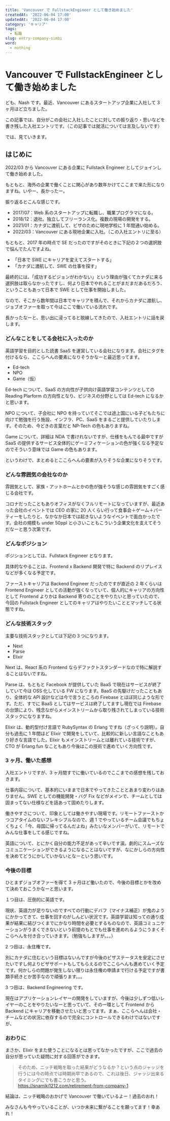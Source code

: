 ```yaml
---
title: 'Vancouver で FullstackEngineer として働き始めました'
createdAt: '2022-06-04 17:00'
updatedAt: '2022-06-04 17:00'
category: 'キャリア'
tags:
  - 転職
slug: entry-company-simbi
word:
  - nothing
---
```


# Vancouver で FullstackEngineer として働き始めました

ども、Nash です。最近、Vancouver にあるスタートアップ企業に入社して 3 ヶ月ほど立ちました。

この記事では、自分がこの会社に入社したことに対しての振り返り・思いなどを書き残した入社エントリです。（この記事では就活については言及しないです）

では、見ていきます。

## はじめに

2022/03 から Vancouver にある企業に Fullstack Engineer としてジョインして働き始めました。

もともと、海外の企業で働くことに関心があり数年かけてここまで来た形になりますね。いやー、長かったー。

振り返るとこんな感じです。

- 2017/07：Web 系のスタートアップに転職し、職業プログラマになる。
- 2018/12：退社。独立してフリーランス化。複数の現場の開発をする。
- 2021/01：カナダに渡航して、ビザのために現地学校に 1 年間通い始める。
- 2022/03：Vancouver にある現地企業に入社。（この入社エントリに至る）

もともと、2017 年の時点で SE だったのですがそのときに下記の２つの選択肢で悩んでたんですよね。

- 「日本で SWE にキャリアを変えてスタートする」
- 「カナダに渡航して、SWE の仕事を探す」

最終的には、「成功するビジョンがわかない」という理由が強くてカナダに来る選択肢は取らなかったですし、何より日本でやれることがまだまだあるだろう、ということもあって日本で SWE として仕事を開始しました。

なので、そこから数年間は日本でキャリアを積んで、それからカナダに渡航し、ジョブオファーを取って今はここで働いている流れです。

長かったなーと、思い出に浸ってると脱線してきたので、入社エントリに話を戻します。

### どんなことをしてる会社に入ったのか

英語学習を目的とした読書 SaaS を運営している会社になります。会社にタグを付けるなら、ここらへんの要素になりそうかなーと最近思ってます。

- Ed-tech
- NPO
- Game（仮）

Ed-tech について、SaaS の方向性が子供向け英語学習コンテンツとしての Reading Plarform の方向性となり、ビジネスの分野としては Ed-tech になるかと思います。

NPO について、子会社に NPO を持っていてそこでは途上国にいる子どもたちに向けて勉強を行う施設、インフラ、PC、SaaS をまるごと提供していたりします。そのため、今どきの言葉だと NP-Tech の色もありますね。

Game について、詳細は NDA で書けれないですが、仕様をもんでる最中ですが SaaS の提供するサービス全体的にゲーミフィケーションの色が強くなる予定なのでそういう意味では Game の色もあります。

というわけで、まとめるとここらへんの要素が入りそうな企業になりそうです。

### どんな雰囲気の会社なのか

雰囲気として、家族・アットホームとかの色が強そうな感じの雰囲気をすごく感じる会社です。

コロナだったこともありオフィスがなくフルリモートになっていますが、最近あった会社のイベントでは CEO の家に 20 人くらい行って食事会＋ゲーム＋パーティーをしたりと、なかなか日本では起きないようなイベントで面白かったです。会社の規模も under 50ppl と小さいこともこういう企業文化を支えてそうだなーと思う次第です。

### どんなポジション

ポジションとしては、Fullstack Engineer となります。

具体的なやることは、Frontend x Backend 開発で特に Backend のリプレイスなどが多くなる予定です。

ファーストキャリアは Backend Engineer だったのですが直近の 2 年くらいは Frontend Engineer としての活動が強くなっていて、個人的にキャリアの方向性として Frontend よりかは Backend 寄りのことをやりたいと思っていたので、今回の Fullstack Engineer としてのキャリアはやりたいこととマッチしてる状態ですね。

### どんな技術スタック

主要な技術スタックとしては下記の３つになります。

- Next
- Parse
- Elixir

Next は、React 系の Frontend ならデファクトスタンダードなので特に解説することはないですね。

Parse は、もともと Facebook が提供していた BaaS で現在はサービスが終了していて今は OSS 化している FW になります。BaaS の先駆けだったこともあり、全体的な API 設計などは今で言うところの Firebase とほぼ同じような形です。ただ、すでに BaaS としてはサービスは終了してますし現在では Firebase の台頭により、残念ながらメインストリームから取り残されてしまっている技術スタックになりますね。

Elixir は、動的型付け言語で RubySyntax の Erlang ですね（ざっくり説明）。自分も過去に 1 年間ほど Elixir で開発をしていて、比較的に新しい言語なこともあり好きな言語でした。Elixir もメインストリームとは離れている技術ですが、CTO が Erlang fun なこともあり今後はこの技術で進めていく方向性です。

### 3 ヶ月、働いた感想

入社エントリですが、3 ヶ月間すでに働いているのでここまでの感想を残しておきます。

仕事内容について、基本的にいままで日本でやってきたこととあまり変わりはありません。SWE としての機能開発・バグ Fix などがメインで、チームとしては固まってない仕様などを話あって固めたりします。

働きやすさについて、印象としては働きやすい現場です。リモートファーストかつコアタイムのないフレキシブルなので、週 1 でやっているチーム会議でもちょくちょく「今、母国に帰ってるんだよね」みたいなメンバーがいて、リモートでみんな仕事をしてる感じですね。

英語について、とにかく自分の能力不足があって辛いです涙。劇的にスムーズなコミュニケーションができるようになることはないですが、なにかしらの方向性を決めてどうにかしていかないとなーという思いです。

### 今後の目標

ひとまずジョブオファーを得て 3 ヶ月ほど働いたので、今後の目標とかを改めて決めておこうかなーと思います。

１つ目は、圧倒的に英語です。

現状、英語力が足りないのですべての行動にデバフ（マイナス補正）が鬼のようにかかってきて、仕事を回すのがしんどい状況です。英語学習は知っての通り成果が結果に結びつくまでにかなり時間を必要とするものなので、英語コミュニケーションがうまくできないという前提のもとでも仕事を進めれるようにうまくそこらへんを付き合っていきます。（勉強もしますが。。。）

2 つ目は、永住権です。

別にカナダに住むという目標はないんですが今後のビザステータスを安定にさせたいですし何よりビザサポートもしてもらえるのでここらへんも進めていく予定です。何かしらの問題が発生しない限りは永住権の申請まで行ける予定ですが書類手続きとか苦手なので頑張ります。。。

3 つ目は、Backend Engineering です。

現在はアプリケーションレイヤーの開発をしていますが、今後は少しずつ低いレイヤーのことをやりたいなーと思っていて、その一環として Frontend から Backend にキャリアを移動させたいと思ってます。まぁ、ここらへんは会社・チームなどの状況に依存するので完全にコントロールできるわけではないですが、

### おわりに

まさか、Elixir をまた使うことになるとは思ってなかったですが、ここで過去の自分が思っていた疑問に対する回答ができます。

> そのため、ニッチ戦略を取った結果がどうなるか？という点のジャッジを行うには今の時点では時期尚早であるので、これは後日、ジャッジ出来るタイミングにでも書こうかと思う。
> https://snamiki1212.com/retirement-from-company-1

結論は、ニッチ戦略のおかげで Vancouver で働いているよー！過去のおれ！

みなさんも今やっていることが、いつか未来に繋がることを願ってます！幸あれ！

